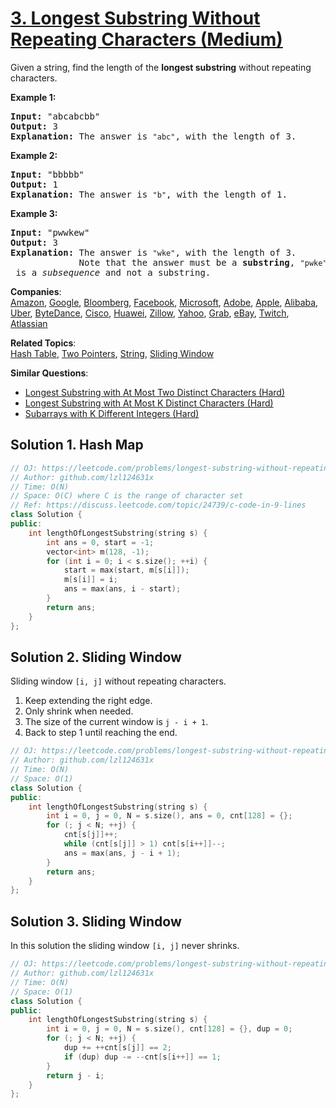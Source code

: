 # [3. Longest Substring Without Repeating Characters (Medium)](https://leetcode.com/problems/longest-substring-without-repeating-characters/)

<p>Given a string, find the length of the <b>longest substring</b> without repeating characters.</p>

<div>
<p><strong>Example 1:</strong></p>

<pre><strong>Input: </strong><span id="example-input-1-1">"abcabcbb"</span>
<strong>Output: </strong><span id="example-output-1">3 
<strong>Explanation:</strong></span> The answer is <code>"abc"</code>, with the length of 3. 
</pre>

<div>
<p><strong>Example 2:</strong></p>

<pre><strong>Input: </strong><span id="example-input-2-1">"bbbbb"</span>
<strong>Output: </strong><span id="example-output-2">1
</span><span id="example-output-1"><strong>Explanation: </strong>T</span>he answer is <code>"b"</code>, with the length of 1.
</pre>

<div>
<p><strong>Example 3:</strong></p>

<pre><strong>Input: </strong><span id="example-input-3-1">"pwwkew"</span>
<strong>Output: </strong><span id="example-output-3">3
</span><span id="example-output-1"><strong>Explanation: </strong></span>The answer is <code>"wke"</code>, with the length of 3. 
             Note that the answer must be a <b>substring</b>, <code>"pwke"</code> is a <i>subsequence</i> and not a substring.
</pre>
</div>
</div>
</div>


**Companies**:  
[Amazon](https://leetcode.com/company/amazon), [Google](https://leetcode.com/company/google), [Bloomberg](https://leetcode.com/company/bloomberg), [Facebook](https://leetcode.com/company/facebook), [Microsoft](https://leetcode.com/company/microsoft), [Adobe](https://leetcode.com/company/adobe), [Apple](https://leetcode.com/company/apple), [Alibaba](https://leetcode.com/company/alibaba), [Uber](https://leetcode.com/company/uber), [ByteDance](https://leetcode.com/company/bytedance), [Cisco](https://leetcode.com/company/cisco), [Huawei](https://leetcode.com/company/huawei), [Zillow](https://leetcode.com/company/zillow), [Yahoo](https://leetcode.com/company/yahoo), [Grab](https://leetcode.com/company/grab), [eBay](https://leetcode.com/company/ebay), [Twitch](https://leetcode.com/company/twitch), [Atlassian](https://leetcode.com/company/atlassian)

**Related Topics**:  
[Hash Table](https://leetcode.com/tag/hash-table/), [Two Pointers](https://leetcode.com/tag/two-pointers/), [String](https://leetcode.com/tag/string/), [Sliding Window](https://leetcode.com/tag/sliding-window/)

**Similar Questions**:
* [Longest Substring with At Most Two Distinct Characters (Hard)](https://leetcode.com/problems/longest-substring-with-at-most-two-distinct-characters/)
* [Longest Substring with At Most K Distinct Characters (Hard)](https://leetcode.com/problems/longest-substring-with-at-most-k-distinct-characters/)
* [Subarrays with K Different Integers (Hard)](https://leetcode.com/problems/subarrays-with-k-different-integers/)

## Solution 1. Hash Map

```cpp
// OJ: https://leetcode.com/problems/longest-substring-without-repeating-characters/
// Author: github.com/lzl124631x
// Time: O(N)
// Space: O(C) where C is the range of character set
// Ref: https://discuss.leetcode.com/topic/24739/c-code-in-9-lines
class Solution {
public:
    int lengthOfLongestSubstring(string s) {
        int ans = 0, start = -1;
        vector<int> m(128, -1);
        for (int i = 0; i < s.size(); ++i) {
            start = max(start, m[s[i]]);
            m[s[i]] = i;
            ans = max(ans, i - start);
        }
        return ans;
    }
};
```

## Solution 2. Sliding Window

Sliding window `[i, j]` without repeating characters.

1. Keep extending the right edge.
1. Only shrink when needed.
1. The size of the current window is `j - i + 1`.
1. Back to step 1 until reaching the end.

```cpp
// OJ: https://leetcode.com/problems/longest-substring-without-repeating-characters/
// Author: github.com/lzl124631x
// Time: O(N)
// Space: O(1)
class Solution {
public:
    int lengthOfLongestSubstring(string s) {
        int i = 0, j = 0, N = s.size(), ans = 0, cnt[128] = {};
        for (; j < N; ++j) {
            cnt[s[j]]++;
            while (cnt[s[j]] > 1) cnt[s[i++]]--;
            ans = max(ans, j - i + 1);
        }
        return ans;
    }
};
```

## Solution 3. Sliding Window

In this solution the sliding window `[i, j]` never shrinks.

```cpp
// OJ: https://leetcode.com/problems/longest-substring-without-repeating-characters/
// Author: github.com/lzl124631x
// Time: O(N)
// Space: O(1)
class Solution {
public:
    int lengthOfLongestSubstring(string s) {
        int i = 0, j = 0, N = s.size(), cnt[128] = {}, dup = 0;
        for (; j < N; ++j) {
            dup += ++cnt[s[j]] == 2;
            if (dup) dup -= --cnt[s[i++]] == 1;
        }
        return j - i;
    }
};
```